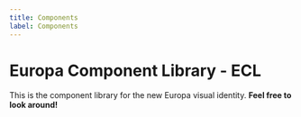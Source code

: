 ```yaml
---
title: Components
label: Components
---
```


# Europa Component Library - ECL

This is the component library for the new Europa visual identity. **Feel free to
look around!**

